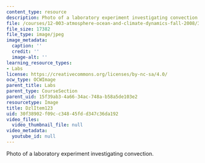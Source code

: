 ```yaml
---
content_type: resource
description: Photo of a laboratory experiment investigating convection.
file: /courses/12-003-atmosphere-ocean-and-climate-dynamics-fall-2008/30f38902f09cc34845fdd347c36da192_DzlItem123.jpg
file_size: 17382
file_type: image/jpeg
image_metadata:
  caption: ''
  credit: ''
  image-alt: ''
learning_resource_types:
- Labs
license: https://creativecommons.org/licenses/by-nc-sa/4.0/
ocw_type: OCWImage
parent_title: Labs
parent_type: CourseSection
parent_uid: 15f39ab3-4a66-34ac-748a-b58a5de103e2
resourcetype: Image
title: DzlItem123
uid: 30f38902-f09c-c348-45fd-d347c36da192
video_files:
  video_thumbnail_file: null
video_metadata:
  youtube_id: null
---
```

Photo of a laboratory experiment investigating convection.